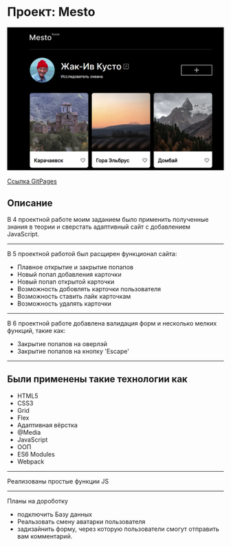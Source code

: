 # Проект: Mesto
<img src="./src/images/mesto.png">

<a href="https://opigon1.github.io/mesto/">Ссылка GitPages</a>
<h2>Описание</h2>

В 4 проектной работе моим заданием было применить полученные знания в теории и сверстать адаптивный сайт с добавлением JavaScript.
<hr>
В 5 проектной работой был расщирен функционал сайта:
<ul>
  <li>Плавное открытие и закрытие попапов</li>
  <li>Новый попап добавления карточки</li>
  <li>Новый попап открытой карточки</li>
  <li>Возможность добовлять карточки пользователя</li>
  <li>Возможность ставить лайк карточкам</li>
  <li>Возможность удалять карточки</li>
</ul>
<hr>
В 6 проектной работе добавлена валидация форм и несколько мелких функций, такие как:
<ul>
  <li>Закрытие попапов на оверлэй</li>
  <li>Закрытие попапов на кнопку 'Escape'</li>
</ul>
<hr>
<h2>Были применены такие технологии как</h2>
<ul>
  <li>HTML5</li>
  <li>CSS3</li>
  <li>Grid</li>
  <li>Flex</li>
  <li>Адаптивная вёрстка</li>
  <li>@Media</li>
  <li>JavaScript</li>
  <li>ООП</li>
  <li>ES6 Modules</li>
  <li>Webpack</li>
</ul>
<hr>
Реализованы простые функции JS
<hr>
<p>Планы на дороботку</p>
<ul>
  <li>подключить Базу данных</li>
  <li>Реальзовать смену аватарки пользователя</li>
  <li>задизайнить форму, через которую пользователи смогут отправить вам комментарий.</li>
</ul>
